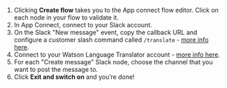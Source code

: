 1. Clicking **Create flow** takes you to the App connect flow editor. Click on each node in your flow to validate it. 
1. In App Connect, connect to your Slack account.
1. On the Slack "New message" event, copy the callback URL and configure a customer slash command called `/translate` - [more info here](https://developer.ibm.com/integration/docs/app-connect/how-to-guides-for-apps/use-ibm-app-connect-slack/). 
1. Connect to your Watson Language Translator account - [more info here](https://developer.ibm.com/integration/docs/app-connect/how-to-guides-for-apps/use-ibm-app-connect-watson-language-translator/). 
1. For each "Create message" Slack node, choose the channel that you want to post the message to.
1. Click **Exit and switch on** and you’re done!
